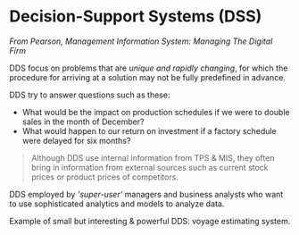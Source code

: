 # Decision-Support Systems (DSS)

*From Pearson, Management Information System: Managing The Digital Firm*

DDS focus on problems that are *unique and rapidly changing*, for which the procedure for arriving at a solution may not be fully predefined in advance.

DDS try to answer questions such as these:
- What would be the impact on production schedules if we were to double sales in the month of December?
- What would happen to our return on investment if a factory schedule were delayed for six months?

>Although DDS use internal information from TPS & MIS, they often bring in information from external sources such as current stock prices or product prices of competitors.

DDS employed by *'super-user'* managers and business analysts who want to use sophisticated analytics and models to analyze data.

Example of small but interesting & powerful DDS: voyage estimating system.
